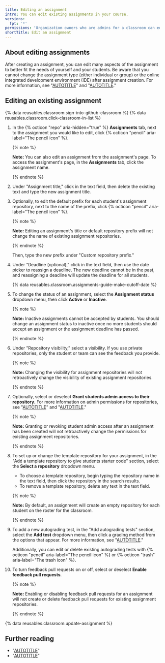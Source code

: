 ```yaml
---
title: Editing an assignment
intro: You can edit existing assignments in your course.
versions:
  fpt: '*'
permissions: 'Organization owners who are admins for a classroom can edit assignments for that classroom. {% data reusables.classroom.classroom-admins-link %}'
shortTitle: Edit an assignment
---
```

## About editing assignments

After creating an assignment, you can edit many aspects of the assignment to better fit the needs of yourself and your students. Be aware that you cannot change the assignment type (either individual or group) or the online integrated development environment (IDE) after assignment creation. For more information, see "[AUTOTITLE](/education/manage-coursework-with-github-classroom/teach-with-github-classroom/create-an-individual-assignment)" and "[AUTOTITLE](/education/manage-coursework-with-github-classroom/teach-with-github-classroom/create-a-group-assignment)."

## Editing an existing assignment

{% data reusables.classroom.sign-into-github-classroom %}
{% data reusables.classroom.click-classroom-in-list %}
1. In the {% octicon "repo" aria-hidden="true" %} **Assignments** tab, next to the assignment you would like to edit, click {% octicon "pencil" aria-label="The pencil icon" %}.

    {% note %}

    **Note:** You can also edit an assignment from the assignment's page. To access the assignment's page, in the **Assignments** tab, click the assignment name.

    {% endnote %}

1. Under "Assignment title," click in the text field, then delete the existing text and type the new assignment title.
1. Optionally, to edit the default prefix for each student's assignment repository, next to the name of the prefix, click {% octicon "pencil" aria-label="The pencil icon" %}.

    {% note %}

    **Note:** Editing an assignment's title or default repository prefix will not change the name of existing assignment repositories.

    {% endnote %}

    Then, type the new prefix under "Custom repository prefix."

1. Under "Deadline (optional)," click in the text field, then use the date picker to reassign a deadline. The new deadline cannot be in the past, and reassigning a deadline will update the deadline for all students.

    {% data reusables.classroom.assignments-guide-make-cutoff-date %}

1. To change the status of an assignment, select the **Assignment status** dropdown menu, then click **Active** or **Inactive**.

    {% note %}

    **Note:** Inactive assignments cannot be accepted by students. You should change an assignment status to inactive once no more students should accept an assignment or the assignment deadline has passed.

    {% endnote %}

1. Under "Repository visibility," select a visibility. If you use private repositories, only the student or team can see the feedback you provide.

    {% note %}

    **Note:** Changing the visibility for assignment repositories will not retroactively change the visibility of existing assignment repositories.

    {% endnote %}

1. Optionally, select or deselect **Grant students admin access to their repository**. For more information on admin permissions for repositories, see "[AUTOTITLE](/repositories/creating-and-managing-repositories/about-repositories#about-repository-visibility)" and "[AUTOTITLE](/organizations/managing-user-access-to-your-organizations-repositories/managing-repository-roles/repository-roles-for-an-organization)."

    {% note %}

    **Note:** Granting or revoking student admin access after an assignment has been created will not retroactively change the permissions for existing assignment repositories.

    {% endnote %}

1. To set up or change the template repository for your assignment, in the "Add a template repository to give students starter code" section, select the **Select a repository** dropdown menu.
   - To choose a template repository, begin typing the repository name in the text field, then click the repository in the search results.
   - To remove a template repository, delete any text in the text field.

   {% note %}

   **Note:** By default, an assignment will create an empty repository for each student on the roster for the classroom.

   {% endnote %}

1. To add a new autograding test, in the "Add autograding tests" section, select the **Add test** dropdown menu, then click a grading method from the options that appear. For more information, see "[AUTOTITLE](/education/manage-coursework-with-github-classroom/teach-with-github-classroom/use-autograding)."

    Additionally, you can edit or delete existing autograding tests with {% octicon "pencil" aria-label="The pencil icon" %} or {% octicon "trash" aria-label="The trash icon" %}.

1. To turn feedback pull requests on or off, select or deselect **Enable feedback pull requests**.

    {% note %}

    **Note:** Enabling or disabling feedback pull requests for an assignment will not create or delete feedback pull requests for existing assignment repositories.

    {% endnote %}

{% data reusables.classroom.update-assignment %}

## Further reading

- "[AUTOTITLE](/education/manage-coursework-with-github-classroom/teach-with-github-classroom/create-an-individual-assignment)"
- "[AUTOTITLE](/education/manage-coursework-with-github-classroom/teach-with-github-classroom/create-a-group-assignment)"
